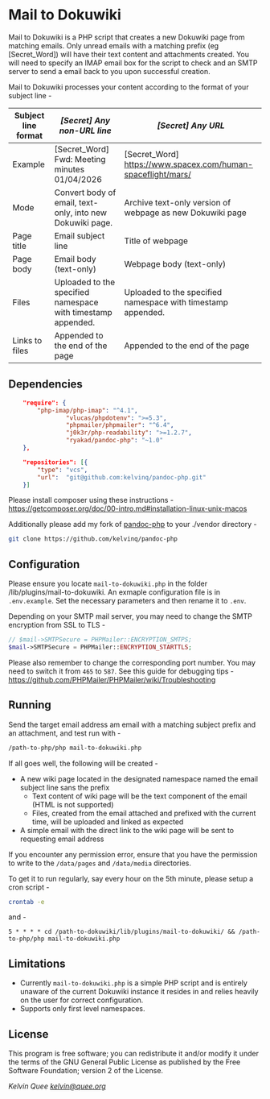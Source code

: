 # Mail to Dokuwiki

Mail to Dokuwiki is a PHP script that creates a new Dokuwiki page from matching emails. Only unread emails with a matching prefix (eg [Secret_Word]) will have their text content and attachments created. You will need to specify an IMAP email box for the script to check and an SMTP server to send a email back to you upon successful creation.

Mail to Dokuwiki processes your content according to the format of your subject line -

| Subject line format | *[Secret] Any non-URL line*                                  | *[Secret] Any URL*                                           |
| ------------------- | ------------------------------------------------------------ | ------------------------------------------------------------ |
| Example             | [Secret_Word] Fwd: Meeting minutes 01/04/2026                | [Secret_Word] https://www.spacex.com/human-spaceflight/mars/ |
| Mode                | Convert body of email, text-only, into new Dokuwiki page.    | Archive text-only version of webpage as new Dokuwiki page    |
| Page title          | Email subject line                                           | Title of webpage                                             |
| Page body           | Email body (text-only)                                       | Webpage body (text-only)                                     |
| Files               | Uploaded to the specified namespace with timestamp appended. | Uploaded to the specified namespace with timestamp appended. |
| Links to files      | Appended to the end of the page                              | Appended to the end of the page                              |



## Dependencies

```json
    "require": {
        "php-imap/php-imap": "^4.1",
				"vlucas/phpdotenv": ">=5.3",
				"phpmailer/phpmailer": "^6.4",
				"j0k3r/php-readability": ">=1.2.7",
				"ryakad/pandoc-php": "~1.0"
    },

	"repositories": [{
        "type": "vcs",
        "url":  "git@github.com:kelvinq/pandoc-php.git"
    }]
```

Please install composer using these instructions - https://getcomposer.org/doc/00-intro.md#installation-linux-unix-macos

Additionally please add my fork of [pandoc-php](https://github.com/ryakad/pandoc-php) to your ./vendor directory -

```bash
git clone https://github.com/kelvinq/pandoc-php
```


## Configuration

Please ensure you locate `mail-to-dokuwiki.php` in the folder /lib/plugins/mail-to-dokuwiki. An exmaple configuration file is in `.env.example`. Set the necessary parameters and then rename it to `.env`.

Depending on your SMTP mail server, you may need to change the SMTP encryption from SSL to TLS -

```php
// $mail->SMTPSecure = PHPMailer::ENCRYPTION_SMTPS;
$mail->SMTPSecure = PHPMailer::ENCRYPTION_STARTTLS;
```

Please also remember to change the corresponding port number. You may need to switch it from `465` to `587`. See this guide for debugging tips - https://github.com/PHPMailer/PHPMailer/wiki/Troubleshooting

## Running

Send the target email address am email with a matching subject prefix and an attachment, and test run with -

```bash
/path-to-php/php mail-to-dokuwiki.php
```

If all goes well, the following will be created -

* A new wiki page located in the designated namespace named the email subject line sans the prefix
	* Text content of wiki page will be the text component of the email (HTML is not supported)
	* Files, created from the email attached and prefixed with the current time, will be uploaded and linked as expected 
* A simple email with the direct link to the wiki page will be sent to requesting email address 

If you encounter any permission error, ensure that you have the permission to write to the `/data/pages` and `/data/media` directories.

To get it to run regularly, say every hour on the 5th minute, please setup a cron script -

```bash
crontab -e
```

and -

```
5 * * * * cd /path-to-dokuwiki/lib/plugins/mail-to-dokuwiki/ && /path-to-php/php mail-to-dokuwiki.php
```

## Limitations

* Currently `mail-to-dokuwiki.php` is a simple PHP script and is entirely unaware of the current Dokuwiki instance it resides in and relies heavily on the user for correct configuration.
* Supports only first level namespaces.

## License

This program is free software; you can redistribute it and/or modify it under the terms of the GNU General Public License as published by the Free Software Foundation; version 2 of the License.


*Kelvin Quee <kelvin@quee.org>*